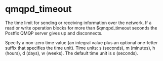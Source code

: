 # qmqpd_timeout 


The time limit for sending or receiving information over the network.
If a read or write operation blocks for more than $qmqpd_timeout
seconds the Postfix QMQP server gives up and disconnects.


 Specify a non-zero time value (an integral value plus an optional
one-letter suffix that specifies the time unit).  Time units: s
(seconds), m (minutes), h (hours), d (days), w (weeks).
The default time unit is s (seconds).  


